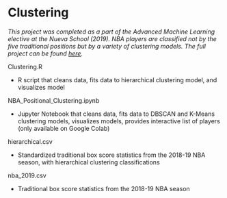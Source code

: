 # Clustering

*This project was completed as a part of the Advanced Machine Learning elective at the Nueva School (2019). NBA players are classified not by the five traditional positions but by a variety of clustering models. The full project can be found [here](https://jeremydumalig.com/utilizing-ml-clustering-algorithms-to-classify-nba-player-positions/).*

Clustering.R
* R script that cleans data, fits data to hierarchical clustering model, and visualizes model

NBA_Positional_Clustering.ipynb
* Jupyter Notebook that cleans data, fits data to DBSCAN and K-Means clustering models, visualizes models, provides interactive list of players (only available on Google Colab)

hierarchical.csv
* Standardized traditional box score statistics from the 2018-19 NBA season, with hierarchical clustering classifications

nba_2019.csv
* Traditional box score statistics from the 2018-19 NBA season
